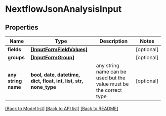 # NextflowJsonAnalysisInput


## Properties
Name | Type | Description | Notes
------------ | ------------- | ------------- | -------------
**fields** | [**[InputFormFieldValues]**](InputFormFieldValues.md) |  | [optional] 
**groups** | [**[InputFormGroup]**](InputFormGroup.md) |  | [optional] 
**any string name** | **bool, date, datetime, dict, float, int, list, str, none_type** | any string name can be used but the value must be the correct type | [optional]

[[Back to Model list]](../README.md#documentation-for-models) [[Back to API list]](../README.md#documentation-for-api-endpoints) [[Back to README]](../README.md)



